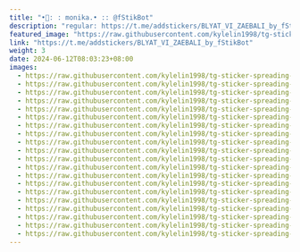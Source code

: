 ```yaml
---
title: "•📒: : monika.• :: @fStikBot"
description: "regular: https://t.me/addstickers/BLYAT_VI_ZAEBALI_by_fStikBot"
featured_image: "https://raw.githubusercontent.com/kylelin1998/tg-sticker-spreading-worldwide-images/main/img/98ab2fb1-8dc1-4ef5-8a57-c0b92fd2a819.jpg"
link: "https://t.me/addstickers/BLYAT_VI_ZAEBALI_by_fStikBot"
weight: 3
date: 2024-06-12T08:03:23+08:00
images:
  - https://raw.githubusercontent.com/kylelin1998/tg-sticker-spreading-worldwide-images/main/img/98ab2fb1-8dc1-4ef5-8a57-c0b92fd2a819.jpg
  - https://raw.githubusercontent.com/kylelin1998/tg-sticker-spreading-worldwide-images/main/img/eebea681-76fc-46de-99ee-784bbe280223.jpg
  - https://raw.githubusercontent.com/kylelin1998/tg-sticker-spreading-worldwide-images/main/img/3f4173c4-902a-4305-acb6-6eb265182e1c.jpg
  - https://raw.githubusercontent.com/kylelin1998/tg-sticker-spreading-worldwide-images/main/img/d86dfadd-7e4a-4b79-85d8-155328cd2e32.jpg
  - https://raw.githubusercontent.com/kylelin1998/tg-sticker-spreading-worldwide-images/main/img/1653b2b8-81ab-42b4-ab1b-ec568f255abe.jpg
  - https://raw.githubusercontent.com/kylelin1998/tg-sticker-spreading-worldwide-images/main/img/b3a49d00-d7c6-42d1-a214-f49867e154ba.jpg
  - https://raw.githubusercontent.com/kylelin1998/tg-sticker-spreading-worldwide-images/main/img/03ea67b9-1d91-4a48-b76a-d8ef0e60b348.jpg
  - https://raw.githubusercontent.com/kylelin1998/tg-sticker-spreading-worldwide-images/main/img/011dcab3-f6c9-4a9e-865d-7fcefd42dc27.jpg
  - https://raw.githubusercontent.com/kylelin1998/tg-sticker-spreading-worldwide-images/main/img/c8b4dd41-20fb-4fed-b4dd-f91e3111f4e4.jpg
  - https://raw.githubusercontent.com/kylelin1998/tg-sticker-spreading-worldwide-images/main/img/c0ca6a4b-9cdf-4e26-acaa-f7074e75c4bf.jpg
  - https://raw.githubusercontent.com/kylelin1998/tg-sticker-spreading-worldwide-images/main/img/75ee50dc-1785-40e6-97c6-80a5e5cb5596.jpg
  - https://raw.githubusercontent.com/kylelin1998/tg-sticker-spreading-worldwide-images/main/img/e324e514-3766-459a-9cbf-5b1ca98101d2.jpg
  - https://raw.githubusercontent.com/kylelin1998/tg-sticker-spreading-worldwide-images/main/img/68e96a72-1be8-4732-aa96-27e1478e57c7.jpg
  - https://raw.githubusercontent.com/kylelin1998/tg-sticker-spreading-worldwide-images/main/img/e60034fe-6451-4873-a179-69cf0475ac5b.jpg
  - https://raw.githubusercontent.com/kylelin1998/tg-sticker-spreading-worldwide-images/main/img/8b268619-0d49-45f4-832a-76dedb79b50a.jpg
  - https://raw.githubusercontent.com/kylelin1998/tg-sticker-spreading-worldwide-images/main/img/511f6058-6f13-4c42-8244-61e95a5e1b6e.jpg
  - https://raw.githubusercontent.com/kylelin1998/tg-sticker-spreading-worldwide-images/main/img/e74a81a2-6db5-4ada-a605-4adea703eb39.jpg
  - https://raw.githubusercontent.com/kylelin1998/tg-sticker-spreading-worldwide-images/main/img/f56b5894-f80e-40ea-a647-c21e02d11dad.jpg
  - https://raw.githubusercontent.com/kylelin1998/tg-sticker-spreading-worldwide-images/main/img/ce8fc7db-d6f6-4212-9efe-0a209152595a.jpg
  - https://raw.githubusercontent.com/kylelin1998/tg-sticker-spreading-worldwide-images/main/img/3ea61a79-bd72-4491-9ed5-ce27725fa2e6.jpg
---
```

